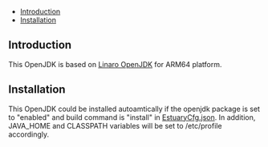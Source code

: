 * [Introduction](#1)
* [Installation](#2)

## <a name="1">Introduction</a>
This OpenJDK is based on [Linaro OpenJDK](http://openjdk.linaro.org) for ARM64 platform. 

## <a name="3">Installation</a>
This OpenJDK could be installed autoamtically if the openjdk package is set to "enabled" and build command is "install" in [EstuaryCfg.json](https://github.com/open-estuary/estuary/blob/master/estuarycfg.json).
In addition, JAVA_HOME and CLASSPATH variables will be set to /etc/profile accordingly. 
                                            
